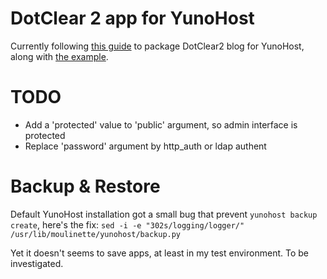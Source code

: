 # DotClear 2 app for YunoHost

Currently following [this guide](https://yunohost.org/#/packaging_apps_fr) to package DotClear2 blog for YunoHost, along with [the example](https://github.com/YunoHost/example_ynh).

# TODO

- Add a 'protected' value to 'public' argument, so admin interface is protected
- Replace 'password' argument by http_auth or ldap authent

# Backup & Restore

Default YunoHost installation got a small bug that prevent `yunohost backup create`, here's the fix: `sed -i -e "302s/logging/logger/" /usr/lib/moulinette/yunohost/backup.py`

Yet it doesn't seems to save apps, at least in my test environment. To be investigated.
    

